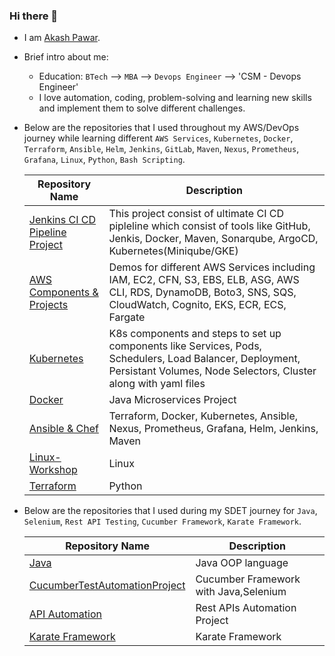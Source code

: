 ### Hi there 👋

- I am [Akash Pawar](https://www.linkedin.com/in/akashpawar/).

- Brief intro about me:
  * Education: `BTech` -->  `MBA` --> `Devops Engineer` --> 'CSM - Devops Engineer'
  * I love automation, coding, problem-solving and learning new skills and implement them to solve different challenges.
  
- Below are the repositories that I used throughout my AWS/DevOps journey while learning different `AWS Services`, `Kubernetes`, `Docker`, `Terraform`, `Ansible`, `Helm`, `Jenkins`, `GitLab`, `Maven`, `Nexus`, `Prometheus`, `Grafana`, `Linux`, `Python`, `Bash Scripting`.

  | Repository Name | Description  |
  | ------ | ------ |
  | [Jenkins CI CD Pipeline Project](https://github.com//AWS_DevOps_Projects) | This project consist of ultimate CI CD pipleline which consist of tools like GitHub, Jenkis, Docker, Maven, Sonarqube, ArgoCD, Kubernetes(Miniqube/GKE) |
  | [AWS Components & Projects](https://github.com/rumeysakdogan/AWS/tree/master/hands-on) | Demos for different AWS Services including IAM, EC2, CFN, S3, EBS, ELB, ASG, AWS CLI, RDS, DynamoDB, Boto3, SNS, SQS, CloudWatch, Cognito, EKS, ECR, ECS, Fargate |
  | [Kubernetes](https://github.com/akash-p-07/Kubernetes.git) | K8s components and steps to set up components like Services, Pods, Schedulers, Load Balancer, Deployment, Persistant Volumes, Node Selectors, Cluster along with yaml files |
  | [Docker](https://github.com/rumeysakdogan/petclinic-microservices-with-db) | Java Microservices Project|
  | [Ansible & Chef ](https://github.com/rumeysakdogan/DevOps_Workshop/tree/master/hands-on) | Terraform, Docker, Kubernetes, Ansible, Nexus, Prometheus, Grafana, Helm, Jenkins, Maven |
  | [Linux-Workshop](https://github.com/rumeysakdogan/Linux-Workshop) | Linux |
  | [Terraform](https://github.com/rumeysakdogan/Python_Workshop) | Python |
  
- Below are the repositories that I used during my SDET journey for `Java`, `Selenium`, `Rest API Testing`, `Cucumber Framework`, `Karate Framework`.
  
  | Repository Name | Description  |
  | ------ | ------ |
  | [Java](https://github.com/rumeysakdogan/Java) | Java OOP language |
  | [CucumberTestAutomationProject](https://github.com/rumeysakdogan/CucumberTestAutomationProject) | Cucumber Framework with Java,Selenium |
  | [API Automation](https://github.com/rumeysakdogan/RestAssured-Framework) | Rest APIs Automation Project|
  | [Karate Framework](https://github.com/rumeysakdogan/KarateStarterProject) | Karate Framework|


